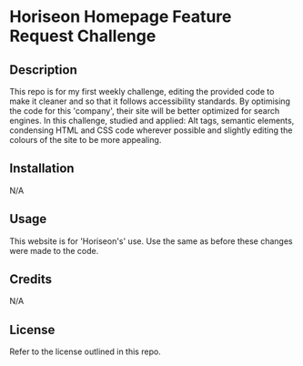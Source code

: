 # Horiseon Homepage Feature Request Challenge

## Description
This repo is for my first weekly challenge, editing the provided code to make it cleaner and so that it follows accessibility standards. By optimising the code for this 'company', their site will be better optimized for search engines. In this challenge, studied and applied: Alt tags, semantic elements, condensing HTML and CSS code wherever possible and slightly editing the colours of the site to be more appealing.

## Installation

N/A

## Usage

This website is for 'Horiseon's' use. Use the same as before these changes were made to the code.

## Credits

N/A

## License

Refer to the license outlined in this repo.